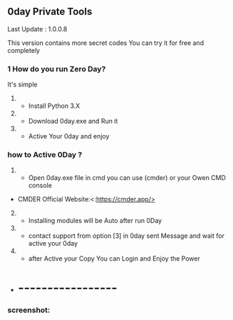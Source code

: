 ## 0day Private Tools
Last Update : 1.0.0.8

This version contains more secret codes
You can try it for free and completely
### 1 How do you run Zero Day?
It's simple

1. - Install Python 3.X
2. - Download 0day.exe and Run it
3. - Active Your 0day and enjoy

### how to Active 0Day ?

1. - Open 0day.exe file in cmd you can use (cmder) or your Owen CMD console
- CMDER Official Website:<:https://cmder.app/>
2. - Installing modules will be Auto after run 0Day
3. - contact support from option [3] in 0day sent Message and wait for active your 0day
4. - after Active your Copy You can Login and Enjoy the Power
- # -----------------
### screenshot:



